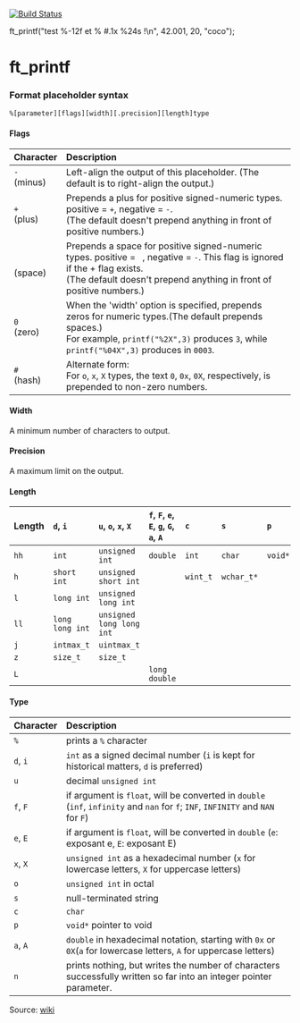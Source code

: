 [![Build Status](https://travis-ci.org/hugohow/ft_printf.svg?branch=master)](https://travis-ci.org/hugohow/ft_printf)

ft_printf("test %-12f et % #.1x %24s !\n", 42.001, 20, "coco");

# ft_printf

### Format placeholder syntax

```
%[parameter][flags][width][.precision][length]type
```

#### Flags

|Character|Description|
|:---|:---|
|`-`<br/>(minus)|Left-align the output of this placeholder. (The default is to right-align the output.)|
|`+`<br/>(plus)|Prepends a plus for positive signed-numeric types. positive = `+`, negative = `-`.<br/>(The default doesn't prepend anything in front of positive numbers.)|
|` `<br/>(space)|Prepends a space for positive signed-numeric types. positive = ` `, negative = `-`. This flag is ignored if the + flag exists.<br/>(The default doesn't prepend anything in front of positive numbers.)|
|`0`<br/>(zero)|When the 'width' option is specified, prepends zeros for numeric types.(The default prepends spaces.)<br/>For example, `printf("%2X",3)` produces `3`, while `printf("%04X",3)` produces in `0003`.|
|`#`<br/>(hash)|Alternate form:<br/>For `o`, `x`, `X` types, the text `0`, `0x`, `0X`, respectively, is prepended to non-zero numbers.|

#### Width

A minimum number of characters to output.

#### Precision

A maximum limit on the output.

#### Length

|Length|`d`, `i`|`u`, `o`, `x`, `X`|`f`, `F`, `e`, `E`, `g`, `G`, `a`, `A`|`c`|`s`|`p`|
|:---|:---|:---|:---|:---|:---|:---|
|`hh`|`int`|`unsigned int`|`double`|`int`|`char`|`void*`|
|`h`|`short int`|`unsigned short int`||`wint_t`|`wchar_t*`||
|`l`|`long int`|`unsigned long int`|||||
|`ll`|`long long int`|`unsigned long long int`|||||
|`j`|`intmax_t`|`uintmax_t`|||||
|`z`|`size_t`|`size_t`|||||
|`L`|||`long double`||||

#### Type

|Character|Description|
|:---|:---|
|`%`|prints a `%` character|
|`d`, `i`|`int` as a signed decimal number (`i` is kept for historical matters, `d` is preferred)|
|`u`|decimal `unsigned int`|
|`f`, `F`|if argument is `float`, will be converted in `double` (`inf`, `infinity` and `nan` for `f`; `INF`, `INFINITY` and `NAN` for `F`)|
|`e`, `E`|if argument is `float`, will be converted in `double` (`e`: exposant e, `E`: exposant E)|
|`x`, `X`|`unsigned int` as a hexadecimal number (`x` for lowercase letters, `X` for uppercase letters)|
|`o`|`unsigned int` in octal|
|`s`|null-terminated string|
|`c`|`char`|
|`p`|`void*` pointer to void|
|`a`, `A`|`double` in hexadecimal notation, starting with `0x` or `0X`(`a` for lowercase letters, `A` for uppercase letters)|
|`n`|prints nothing, but writes the number of characters successfully written so far into an integer pointer parameter.|

Source: [wiki](https://en.wikipedia.org/wiki/Printf_format_string)
